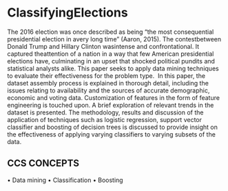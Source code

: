 # ClassifyingElections
The 2016 election was once described as being “the most consequential presidential election in avery long time” (Aaron, 2015). The contestbetween Donald Trump and Hillary Clinton wasintense and confrontational. It captured theattention of a nation in a way that few American presidential elections have, culminating in an upset that shocked political pundits and statistical analysts alike. This paper seeks to apply data mining techniques to evaluate their effectiveness for the problem type.  In this paper, the dataset assembly process is explained in thorough detail, including the issues relating to availability and the sources of accurate demographic, economic and voting data. Customization of features in the form of feature engineering is touched upon. A brief exploration of relevant trends in the dataset is presented. The methodology, results and discussion of the application of techniques such as logistic regression, support vector classifier and boosting of decision trees is discussed to provide insight on the effectiveness of applying varying classifiers to varying subsets of the data.

## CCS CONCEPTS
• Data mining • Classification • Boosting